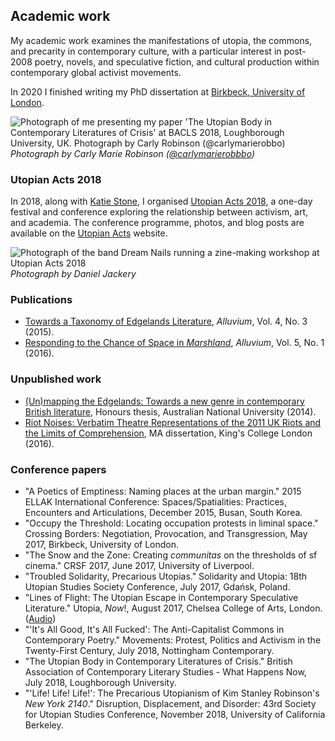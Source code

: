 ## Academic work

My academic work examines the manifestations of utopia, the commons, and precarity in contemporary culture, with a particular interest in post-2008 poetry, novels, and speculative fiction, and cultural production within contemporary global activist movements.

In 2020 I finished writing my PhD dissertation at [Birkbeck, University of London](http://www.bbk.ac.uk/arts/research/research-students/english-and-humanities/Raphael-Kabo).

![Photograph of me presenting my paper 'The Utopian Body in Contemporary Literatures of Crisis' at BACLS 2018, Loughborough University, UK. Photograph by Carly Robinson (@carlymarierobbo)](/assets/BACLS-2018.jpg)
*Photograph by Carly Marie Robinson ([@carlymarierobbbo](https://twitter.com/carlymarierobbo))*

### Utopian Acts 2018

In 2018, along with [Katie Stone](https://twitter.com/cyborg_feminist), I organised [Utopian Acts 2018](http://utopia.ac/events/utopian-acts-2018/), a one-day festival and conference exploring the relationship between activism, art, and academia. The conference programme, photos, and blog posts are available on the [Utopian Acts](http://utopia.ac/) website.

![Photograph of the band Dream Nails running a zine-making workshop at Utopian Acts 2018](/assets/utopian-acts.jpg)
*Photograph by Daniel Jackery*

### Publications

* [Towards a Taxonomy of Edgelands Literature](http://dx.doi.org/10.7766/alluvium.v4.3.01), _Alluvium_, Vol. 4, No. 3 (2015).
* [Responding to the Chance of Space in _Marshland_](http://dx.doi.org/10.7766/alluvium.v5.1.01), _Alluvium_, Vol. 5, No. 1 (2016).

### Unpublished work

* [(Un)mapping the Edgelands: Towards a new genre in contemporary British literature](/assets/Unmapping-the-Edgelands-Raphael-Kabo.pdf), Honours thesis, Australian National University (2014).
* [Riot Noises: Verbatim Theatre Representations of the 2011 UK Riots and the Limits of Comprehension](/assets/Raphael-Kabo-Riot-Noises.pdf), MA dissertation, King's College London (2016).

### Conference papers

* "A Poetics of Emptiness: Naming places at the urban margin." 2015 ELLAK International Conference: Spaces/Spatialities: Practices, Encounters and Articulations, December 2015, Busan, South Korea.
* "Occupy the Threshold: Locating occupation protests in liminal space." Crossing Borders: Negotiation, Provocation, and Transgression, May 2017, Birkbeck, University of London.
* "The Snow and the Zone: Creating _communitas_ on the thresholds of sf cinema." CRSF 2017, June 2017, University of Liverpool.
* "Troubled Solidarity, Precarious Utopias." Solidarity and Utopia: 18th Utopian Studies Society Conference, July 2017, Gdańsk, Poland.
* "Lines of Flight: The Utopian Escape in Contemporary Speculative Literature." Utopia, _Now_!, August 2017, Chelsea College of Arts, London. (<a href="https://archive.org/details/UtopiaNow2017/10UtopianowDay3CarolineEdwardsRaphaelKabo.mp3">Audio</a>)
* "'It's All Good, It's All Fucked': The Anti-Capitalist Commons in Contemporary Poetry." Movements: Protest, Politics and Activism in the Twenty-First Century, July 2018, Nottingham Contemporary.
* "The Utopian Body in Contemporary Literatures of Crisis." British Association of Contemporary Literary Studies - What Happens Now, July 2018, Loughborough University.
* "'Life! Life! Life!': The Precarious Utopianism of Kim Stanley Robinson's _New York 2140_." Disruption, Displacement, and Disorder: 43rd Society for Utopian Studies Conference, November 2018, University of California Berkeley.
